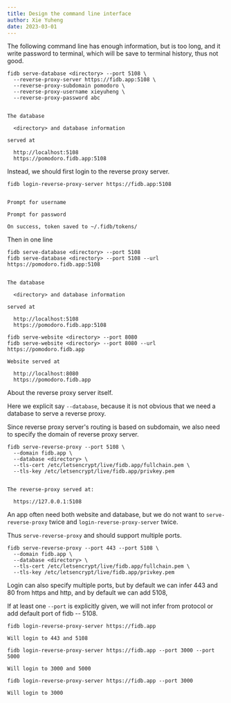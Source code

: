 ```yaml
---
title: Design the command line interface
author: Xie Yuheng
date: 2023-03-01
---
```


The following command line has enough information,
but is too long,
and it write password to terminal,
which will be save to terminal history,
thus not good.

```
fidb serve-database <directory> --port 5108 \
  --reverse-proxy-server https://fidb.app:5108 \
  --reverse-proxy-subdomain pomodoro \
  --reverse-proxy-username xieyuheng \
  --reverse-proxy-password abc


The database

  <directory> and database information

served at

  http://localhost:5108
  https://pomodoro.fidb.app:5108
```

Instead, we should first login to the reverse proxy server.

```
fidb login-reverse-proxy-server https://fidb.app:5108


Prompt for username

Prompt for password

On success, token saved to ~/.fidb/tokens/
```

Then in one line

```
fidb serve-database <directory> --port 5108
fidb serve-database <directory> --port 5108 --url https://pomodoro.fidb.app:5108


The database

  <directory> and database information

served at

  http://localhost:5108
  https://pomodoro.fidb.app:5108
```

```
fidb serve-website <directory> --port 8080
fidb serve-website <directory> --port 8080 --url https://pomodoro.fidb.app

Website served at

  http://localhost:8080
  https://pomodoro.fidb.app
```

About the reverse proxy server itself.

Here we explicit say `--database`,
because it is not obvious that
we need a database to serve a reverse proxy.

Since reverse proxy server's routing is based on subdomain,
we also need to specify the domain of reverse proxy server.

```
fidb serve-reverse-proxy --port 5108 \
  --domain fidb.app \
  --database <directory> \
  --tls-cert /etc/letsencrypt/live/fidb.app/fullchain.pem \
  --tls-key /etc/letsencrypt/live/fidb.app/privkey.pem


The reverse-proxy served at:

  https://127.0.0.1:5108
```

An app often need both website and database,
but we do not want to `serve-reverse-proxy` twice
and `login-reverse-proxy-server` twice.

Thus `serve-reverse-proxy` and should support multiple ports.

```
fidb serve-reverse-proxy --port 443 --port 5108 \
  --domain fidb.app \
  --database <directory> \
  --tls-cert /etc/letsencrypt/live/fidb.app/fullchain.pem \
  --tls-key /etc/letsencrypt/live/fidb.app/privkey.pem
```

Login can also specify multiple ports,
but by default we can infer 443 and 80 from https and http,
and by default we can add 5108,

If at least one `--port` is explicitly given,
we will not infer from protocol or add default port of fidb -- 5108.

```
fidb login-reverse-proxy-server https://fidb.app

Will login to 443 and 5108
```

```
fidb login-reverse-proxy-server https://fidb.app --port 3000 --port 5000

Will login to 3000 and 5000
```

```
fidb login-reverse-proxy-server https://fidb.app --port 3000

Will login to 3000
```
